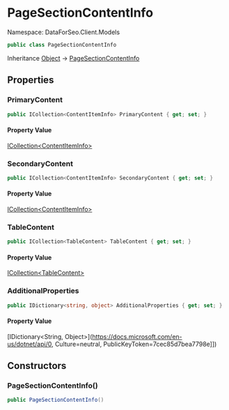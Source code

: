 # PageSectionContentInfo

Namespace: DataForSeo.Client.Models

```csharp
public class PageSectionContentInfo
```

Inheritance [Object](https://docs.microsoft.com/en-us/dotnet/api/Object) → [PageSectionContentInfo](./PageSectionContentInfo.md)

## Properties

### **PrimaryContent**

```csharp
public ICollection<ContentItemInfo> PrimaryContent { get; set; }
```

#### Property Value

[ICollection&lt;ContentItemInfo&gt;](./ContentItemInfo.md)<br>

### **SecondaryContent**

```csharp
public ICollection<ContentItemInfo> SecondaryContent { get; set; }
```

#### Property Value

[ICollection&lt;ContentItemInfo&gt;](./ContentItemInfo.md)<br>

### **TableContent**

```csharp
public ICollection<TableContent> TableContent { get; set; }
```

#### Property Value

[ICollection&lt;TableContent&gt;](./TableContent.md)<br>

### **AdditionalProperties**

```csharp
public IDictionary<string, object> AdditionalProperties { get; set; }
```

#### Property Value

[IDictionary&lt;String, Object&gt;](https://docs.microsoft.com/en-us/dotnet/api/0, Culture=neutral, PublicKeyToken=7cec85d7bea7798e]])<br>

## Constructors

### **PageSectionContentInfo()**

```csharp
public PageSectionContentInfo()
```
